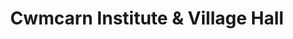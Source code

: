 ---
title: "Cwmcarn Institute & Village Hall"
url: /newport/cwmcarn-institute-and-village-hall/
shop: books
---